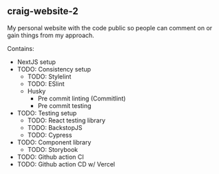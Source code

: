 ## craig-website-2

My personal website with the code public so people can comment on or gain things from my approach.

Contains:
- NextJS setup
- TODO: Consistency setup
    - TODO: Stylelint
    - TODO: ESlint
    - Husky
        - Pre commit linting (Commitlint)
        - Pre commit testing
- TODO: Testing setup
    - TODO: React testing library
    - TODO: BackstopJS
    - TODO: Cypress
- TODO: Component library
    - TODO: Storybook
- TODO: Github action CI
- TODO: Github action CD w/ Vercel